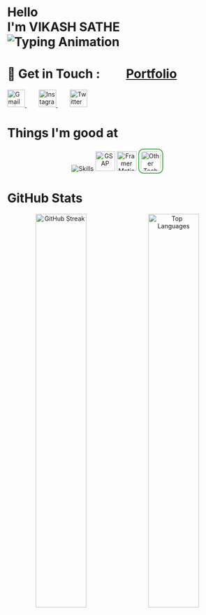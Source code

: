 <!-- Profile Header -->
<h1>
  Hello<br>
  I'm VIKASH SATHE <br>
 <img src="https://readme-typing-svg.demolab.com?font=Roboto&size=35&color=FFE066&vCenter=true&width=450&lines=Full+Stack+Developer;Frontend+Developer;Backend+Developer" alt="Typing Animation" />
</h1>


<h1>💚 Get in Touch : &nbsp;&nbsp;&nbsp;&nbsp;&nbsp;&nbsp;&nbsp;
    <a href="https://vikashsathe-portfolio.netlify.app" target="_blank">
<strong>Portfolio</strong>
  </a>
</h1>

<p>
  <a href="mailto:vikashsathe83@gmail.com" target="_blank">
    <img src="https://skillicons.dev/icons?i=gmail" alt="Gmail" width="40" height="40" />
  </a>
  &nbsp;&nbsp;&nbsp;&nbsp;&nbsp;&nbsp;
  <a href="https://www.instagram.com/yourusername" target="_blank">
    <img src="https://skillicons.dev/icons?i=instagram" alt="Instagram" width="40" height="40" />
  </a>
  &nbsp;&nbsp;&nbsp;&nbsp;&nbsp;&nbsp;
  <a href="https://twitter.com/yourusername" target="_blank">
    <img src="https://skillicons.dev/icons?i=twitter" alt="Twitter" width="40" height="40" />
  </a>
</p>

<h1>Things I'm good at </h1>
<p align="center">
  <img src="https://skillicons.dev/icons?i=html,css,javascript,mongodb,express,react,nodejs,tailwind,bootstrap,php,java,git,github" alt="Skills" />
  <img src="https://gsap.com/community/uploads/monthly_2020_03/tweenmax.png.cf27916e926fbb328ff214f66b4c8429.png" width="45" height="45" alt="GSAP" />
  <img src="https://cdn.worldvectorlogo.com/logos/framer-motion.svg" width="45" height="45" alt="Framer Motion" />
  <img src="https://cdn-icons-png.flaticon.com/128/15455/15455677.png" width="45" height="45" style="border:2px solid #4CAF50; border-radius:12px; padding:4px;" alt="Other Tech" />
</p>

<h1>GitHub Stats</h1> 
<p align="center">
  <img width="48%" src="https://github-readme-streak-stats.herokuapp.com?user=vikashsathe&theme=tokyonight" alt="GitHub Streak" />
  &nbsp;&nbsp;
  <img width="48%" src="https://github-readme-stats.vercel.app/api/top-langs/?username=vikashsathe&layout=compact&theme=tokyonight" alt="Top Languages" />
</p>
